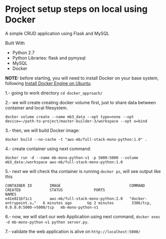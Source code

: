 # Project setup steps on local using Docker

A simple CRUD application using Flask and MySQL

Built With
 - Python 2.7
 - Python Libraries: flask and pymysql
 - MySQL
 - Docker


__NOTE:__ before starting, you will need to install Docker on your base system, following [Install Docker Engine on Ubuntu](https://docs.docker.com/engine/install/ubuntu/) 

1.- going to work directory `cd docker_approach/`


2.- we will create creating docker volume first, just to share data between container and local filesystem.
```
docker volume create --name mb3_data --opt type=none --opt device=~/path-to-project/master-builder-3/workspace --opt o=bind
```
3.- then, we will build Docker image:
```
docker build --no-cache -t "aws-mb/full-stack-mono-python:1.0" .
```

4.- create container using next command:
```
docker run -d --name mb-mono-python-v1 -p 5000:5000 --volume mb3_data:/workspace aws-mb/full-stack-mono-python:1.0
```
5.- next we will check tha container is running `docker ps`, will see output like this
```
CONTAINER ID        IMAGE                               COMMAND                  CREATED             STATUS              PORTS                              NAMES
e41e021bf1c1        aws-mb/full-stack-mono-python:2.0   "docker-entrypoint.s…"   6 minutes ago       Up 2 minutes        3306/tcp, 0.0.0.0:5000->5000/tcp   mb-mono-python-v1
```
6.- now, we will start our web Application using next command, `docker exec -d mb-mono-python-v1 python server.py`.

7.- validate the web application is alive on `http://localhost:5000/`
 


